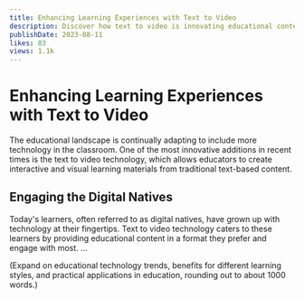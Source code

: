 ```yaml
---
title: Enhancing Learning Experiences with Text to Video
description: Discover how text to video is innovating educational content delivery for better engagement and learning outcomes.
publishDate: 2023-08-11
likes: 83
views: 1.1k
---
```


# Enhancing Learning Experiences with Text to Video

The educational landscape is continually adapting to include more technology in the classroom. One of the most innovative additions in recent times is the text to video technology, which allows educators to create interactive and visual learning materials from traditional text-based content.

## Engaging the Digital Natives

Today's learners, often referred to as digital natives, have grown up with technology at their fingertips. Text to video technology caters to these learners by providing educational content in a format they prefer and engage with most. ...

(Expand on educational technology trends, benefits for different learning styles, and practical applications in education, rounding out to about 1000 words.)
